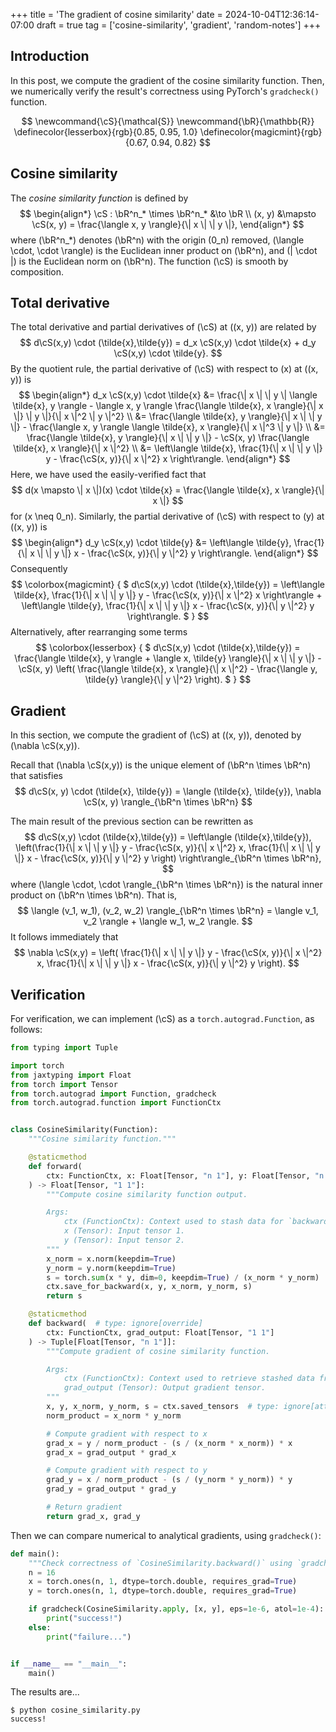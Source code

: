 +++
title = 'The gradient of cosine similarity'
date = 2024-10-04T12:36:14-07:00
draft = true
tag = ['cosine-similarity', 'gradient', 'random-notes']
+++

## Introduction

In this post, we compute the gradient of the cosine similarity function.
Then, we numerically verify the result's correctness using PyTorch's `gradcheck()`
function.

<!--more-->

$$
    \newcommand{\cS}{\mathcal{S}}
    \newcommand{\bR}{\mathbb{R}}
    \definecolor{lesserbox}{rgb}{0.85, 0.95, 1.0}
    \definecolor{magicmint}{rgb}{0.67, 0.94, 0.82}
$$

## Cosine similarity

The *cosine similarity function* is defined by
$$
\begin{align*}
    \cS : \bR^n_* \times \bR^n_* &\to \bR \\
    (x, y) &\mapsto \cS(x, y) = \frac{\langle x, y \rangle}{\| x \| \| y \|},
\end{align*}
$$
where \(\bR^n_*\) denotes \(\bR^n\) with the origin \(0_n\) removed, \(\langle \cdot, \cdot \rangle\) is the
Euclidean inner product on \(\bR^n\), and \(\| \cdot \|\) is the Euclidean norm
on \(\bR^n\).  The function \(\cS\) is smooth by composition.

## Total derivative

The total derivative and partial derivatives of \(\cS\) at \((x, y)\) are related by
$$
    d\cS(x,y) \cdot (\tilde{x},\tilde{y}) =
    d_x \cS(x,y) \cdot \tilde{x} + d_y \cS(x,y) \cdot \tilde{y}.
$$
By the quotient rule, the partial derivative of \(\cS\) with respect to \(x\) at \((x, y)\) is
$$
\begin{align*}
    d_x \cS(x,y) \cdot \tilde{x}
    &= \frac{\| x \| \| y \| \langle \tilde{x}, y \rangle - \langle x, y \rangle
    \frac{\langle \tilde{x}, x \rangle}{\| x \|} \| y \|}{\| x \|^2 \| y \|^2} \\
    &= \frac{\langle \tilde{x}, y \rangle}{\| x \| \| y \|} -
    \frac{\langle x, y \rangle \langle \tilde{x}, x \rangle}{\| x \|^3 \| y \|} \\
    &= \frac{\langle \tilde{x}, y \rangle}{\| x \| \| y \|} -
    \cS(x, y) \frac{\langle \tilde{x}, x \rangle}{\| x \|^2} \\
    &= \left\langle
        \tilde{x},
        \frac{1}{\| x \| \| y \|} y - \frac{\cS(x, y)}{\| x \|^2} x
    \right\rangle.
\end{align*}
$$
Here, we have used the easily-verified fact that
$$
    d(x \mapsto \| x \|)(x) \cdot \tilde{x} = \frac{\langle \tilde{x}, x \rangle}{\| x \|}
$$
for \(x \neq 0_n\). Similarly, the partial derivative of \(\cS\) with respect to \(y\) at \((x, y)\) is
$$
\begin{align*}
    d_y \cS(x,y) \cdot \tilde{y}
    &= \left\langle
        \tilde{y},
        \frac{1}{\| x \| \| y \|} x - \frac{\cS(x, y)}{\| y \|^2} y
    \right\rangle.
\end{align*}
$$
Consequently
$$
\colorbox{magicmint}
{
$
    d\cS(x,y) \cdot (\tilde{x},\tilde{y}) =
    \left\langle
        \tilde{x},
        \frac{1}{\| x \| \| y \|} y - \frac{\cS(x, y)}{\| x \|^2} x
    \right\rangle
    +
    \left\langle
        \tilde{y},
        \frac{1}{\| x \| \| y \|} x - \frac{\cS(x, y)}{\| y \|^2} y
    \right\rangle.
$
}
$$
Alternatively, after rearranging some terms
$$
\colorbox{lesserbox}
{
$
    d\cS(x,y) \cdot (\tilde{x},\tilde{y}) =
    \frac{\langle \tilde{x}, y \rangle + \langle x, \tilde{y} \rangle}{\| x \| \| y \|} -
    \cS(x, y) \left(
        \frac{\langle \tilde{x}, x \rangle}{\| x \|^2} -
        \frac{\langle y, \tilde{y} \rangle}{\| y \|^2}
    \right).
$
}
$$

## Gradient

In this section, we compute the gradient of \(\cS\) at \((x, y)\), denoted by \(\nabla \cS(x,y)\).

Recall that \(\nabla \cS(x,y)\) is the unique element of \(\bR^n \times \bR^n\) that satisfies
$$
    d\cS(x, y) \cdot (\tilde{x}, \tilde{y}) = \langle (\tilde{x}, \tilde{y}), \nabla \cS(x, y) \rangle_{\bR^n \times \bR^n}
$$

The main result of the previous section can be rewritten as
$$
    d\cS(x,y) \cdot (\tilde{x},\tilde{y}) =
    \left\langle
        (\tilde{x},\tilde{y}),
        \left(\frac{1}{\| x \| \| y \|} y - \frac{\cS(x, y)}{\| x \|^2} x,
        \frac{1}{\| x \| \| y \|} x - \frac{\cS(x, y)}{\| y \|^2} y
        \right)
    \right\rangle_{\bR^n \times \bR^n},
$$
where \(\langle \cdot, \cdot \rangle_{\bR^n \times \bR^n}\) is the natural inner
product on \(\bR^n \times \bR^n\).  That is,
$$
    \langle (v_1, w_1), (v_2, w_2) \rangle_{\bR^n \times \bR^n} =
    \langle v_1, v_2 \rangle + \langle w_1, w_2 \rangle.
$$
It follows immediately that
$$
    \nabla \cS(x,y) = \left(
        \frac{1}{\| x \| \| y \|} y - \frac{\cS(x, y)}{\| x \|^2} x,
        \frac{1}{\| x \| \| y \|} x - \frac{\cS(x, y)}{\| y \|^2} y
    \right).
$$

## Verification

For verification, we can implement \(\cS\) as a `torch.autograd.Function`, as follows:

```python
from typing import Tuple

import torch
from jaxtyping import Float
from torch import Tensor
from torch.autograd import Function, gradcheck
from torch.autograd.function import FunctionCtx


class CosineSimilarity(Function):
    """Cosine similarity function."""

    @staticmethod
    def forward(
        ctx: FunctionCtx, x: Float[Tensor, "n 1"], y: Float[Tensor, "n 1"]
    ) -> Float[Tensor, "1 1"]:
        """Compute cosine similarity function output.

        Args:
            ctx (FunctionCtx): Context used to stash data for `backward()`.
            x (Tensor): Input tensor 1.
            y (Tensor): Input tensor 2.
        """
        x_norm = x.norm(keepdim=True)
        y_norm = y.norm(keepdim=True)
        s = torch.sum(x * y, dim=0, keepdim=True) / (x_norm * y_norm)
        ctx.save_for_backward(x, y, x_norm, y_norm, s)
        return s

    @staticmethod
    def backward(  # type: ignore[override]
        ctx: FunctionCtx, grad_output: Float[Tensor, "1 1"]
    ) -> Tuple[Float[Tensor, "n 1"]]:
        """Compute gradient of cosine similarity function.

        Args:
            ctx (FunctionCtx): Context used to retrieve stashed data from `forward()`.
            grad_output (Tensor): Output gradient tensor.
        """
        x, y, x_norm, y_norm, s = ctx.saved_tensors  # type: ignore[attr-defined]
        norm_product = x_norm * y_norm

        # Compute gradient with respect to x
        grad_x = y / norm_product - (s / (x_norm * x_norm)) * x
        grad_x = grad_output * grad_x

        # Compute gradient with respect to y
        grad_y = x / norm_product - (s / (y_norm * y_norm)) * y
        grad_y = grad_output * grad_y

        # Return gradient
        return grad_x, grad_y
```

Then we can compare numerical to analytical gradients, using `gradcheck()`:

```python
def main():
    """Check correctness of `CosineSimilarity.backward()` using `gradcheck()`."""
    n = 16
    x = torch.ones(n, 1, dtype=torch.double, requires_grad=True)
    y = torch.ones(n, 1, dtype=torch.double, requires_grad=True)

    if gradcheck(CosineSimilarity.apply, [x, y], eps=1e-6, atol=1e-4):
        print("success!")
    else:
        print("failure...")


if __name__ == "__main__":
    main()
```

The results are...

```console
$ python cosine_similarity.py
success!
```
